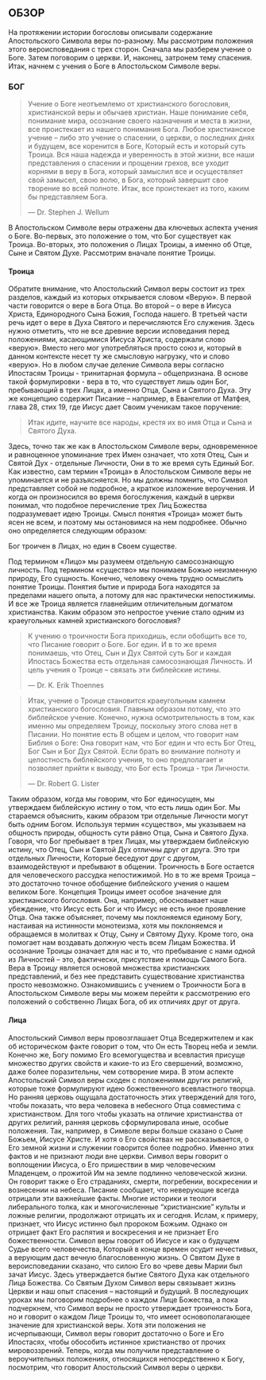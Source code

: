 ## ОБЗОР

На протяжении истории богословы описывали содержание Апостольского Символа веры по-разному. Мы рассмотрим положения этого вероисповедания с трех сторон. Сначала мы разберем учение о Боге. Затем поговорим о церкви. И, наконец, затронем тему спасения. Итак, начнем с учения о Боге в Апостольском Символе веры.

### БОГ

> Учение о Боге неотъемлемо от христианского богословия, христианской веры и обычаев христиан. Наше понимание себя, понимание мира, осознание своего назначения и места в жизни, все проистекает из нашего понимания Бога.
Любое христианское учение – либо это учение о спасении, о церкви, о последних днях и будущем, все коренится в Боге, Который есть и который суть Троица. Вся наша надежда и уверенность в этой жизни, все наши представления о спасении и прощении грехов, все уходит корнями в веру в Бога, который замыслил все и осуществляет свой замысел, свою волю, в Бога, который завершит свое творение во всей полноте. Итак, все проистекает из того, каким бы представляем Бога.
> 
> —	Dr. Stephen J. Wellum

В Апостольском Символе веры отражены два ключевых аспекта учения о Боге. Во-первых, это положение о том, что Бог существует как Троица. Во-вторых, это положения о Лицах Троицы, а именно об Отце, Сыне и Святом Духе. Рассмотрим вначале понятие Троицы.


#### Троица

Обратите внимание, что Апостольский Символ веры состоит из трех разделов, каждый из которых открывается словом «Верую». В первой части говорится о вере в Бога Отца. Во второй – о вере в Иисуса Христа, Единородного Сына Божия, Господа нашего. В третьей части речь идет о вере в Духа Святого и перечисляются Его служения.
Здесь нужно отметить, что не все древние версии исповедания перед положениями, касающимися Иисуса Христа, содержали слово «верую». Вместо него мог употребляться просто союз и, который в данном контексте несет ту же смысловую нагрузку, что и слово «верую». Но в любом случае деление Символа веры согласно Ипостасям Троицы - тринитарная формула – общепризнана. В основе такой формулировки - вера в то, что существует лишь один Бог, пребывающий в трех Лицах, а именно Отца, Сына и Святого Духа.
Эту же концепцию содержит Писание – например, в Евангелии от Матфея, глава 28, стих 19, где Иисус дает Своим ученикам такое поручение:

>  Итак идите, научите все народы, крестя их во имя Отца и Сына и Святого Духа.

Здесь, точно так же как в Апостольском Символе веры, одновременное и равноценное упоминание трех Имен означает, что хотя Отец, Сын и Святой Дух - отдельные Личности, Они в то же время суть Единый Бог.
Как известно, сам термин «Троица» в Апостольском Символе веры не упоминается и не разъясняется. Но мы должны помнить, что Символ представляет собой не подробное, а краткое изложение вероучения. И когда он произносился во время богослужения, каждый в церкви понимал, что подобное перечисление трех Лиц Божества подразумевает идею Троицы.
Смысл понятия «Троица» может быть ясен не всем, и поэтому мы остановимся на нем подробнее. Обычно оно определяется следующим образом:

Бог троичен в Лицах, но един в Своем существе.

Под термином «Лицо» мы разумеем отдельную самосознающую личность. Под термином «существо» мы понимаем Божью неизменную природу, Его сущность.
Конечно, человеку очень трудно осмыслить понятие Троицы. Понятия бытие и природа Бога находятся за пределами нашего опыта, а потому для нас практически непостижимы. И все же Троица является главнейшим отличительным догматом христианства. Каким образом это непростое учение стало одним из краеугольных камней христианского богословия?

> К учению о троичности Бога приходишь, если обобщить все то, что Писание говорит о Боге. Бог един. И в то же время понимаешь, что Отец, Сын и Дух Святой суть Бог и каждая Ипостась Божества есть отдельная самосознающая Личность. И цель учения о Троице – связать эти библейские истины.
> 
> —	Dr. K. Erik Thoennes


> Итак, учение о Троице становится краеугольным камнем христианского богословия. Главным образом потому, что это библейское учение. Конечно, нужна осмотрительность в том, как именно мы определяем Троицу, поскольку этого слова нет в Писании. Но понятие есть В общем и целом, что говорит нам Библия о Боге: Она говорит нам, что Бог един и что есть Бог Отец, Бог Сын и Бог Дух Святой. Если брать во внимание полноту и целостность библейского учения, то оно предполагает и позволяет прийти к выводу, что Бог есть Троица - три Личности.
> 
> —	Dr. Robert G. Lister

Таким образом, когда мы говорим, что Бог единосущен, мы утверждаем библейскую истину о том, что есть лишь один Бог. Мы стараемся объяснить, каким образом три отдельные Личности могут быть одним Богом. Используя термин «существо», мы указываем на общность природы, общность сути рáвно Отца, Сына и Святого Духа.
Говоря, что Бог пребывает в трех Лицах, мы утверждаем библейскую истину, что Отец, Сын и Святой Дух отличны друг от друга. Это три отдельных Личности, Которые беседуют друг с другом, взаимодействуют и пребывают в общении.
Троичность в Боге остается для человеческого рассудка непостижимой. Но в то же время Троица – это достаточно точное обобщение библейского учения о нашем великом Боге.
Концепция Троицы имеет особое значение для христианского богословия. Она, например, обосновывает наше убеждение, что Иисус есть Бог и что Иисус не есть иное проявление Отца. Она также объясняет, почему мы поклоняемся единому Богу, настаивая на истинности монотеизма, хотя мы поклоняемся и обращаемся в молитвах к Отцу, Сыну и Святому Духу. Кроме того, она помогает нам воздавать должную честь всем Лицам Божества. И осознание Троицы означает для нас и то, что пребывание с нами одной из Личностей – это, фактически, присутствие и помощь Самого Бога. Вера в Троицу является основой множества христианских представлений, и без нее представить существование христианства просто невозможно.
Ознакомившись с учением о Троичности Бога в Апостольском Символе веры мы можем перейти к рассмотрению его положений о собственно Лицах Бога, об их отличиях друг от друга.

#### Лица

Апостольский Символ веры провозглашает Отца Вседержителем и как об историческом факте говорит о том, что Он есть Творец неба и земли.
Конечно же, Богу помимо Его всемогущества и всевластия присуще множество других свойств и какие-то из Его свершений, возможно, даже более поразительны, чем сотворение мира. В этом аспекте Апостольский Символ веры сходен с положениями других религий, которые тоже формулируют идею божественного всевластного творца. Но ранняя церковь ощущала достаточность этих утверждений для того, чтобы показать, что вера человека в небесного Отца совместима с христианством. Для того чтобы указать на отличие христианства от других религий, ранняя церковь сформулировала иные, особые положения.
Так, например, в Символе веры больше сказано о Сыне Божьем, Иисусе Христе. И хотя о Его свойствах не рассказывается, о Его земной жизни и служении говорится более подробно. Именно этих фактов и не признают люди вне церкви.
Символ веры говорит о воплощении Иисуса, о Его пришествии в мир человеческим Младенцем, о прожитой Им на земле подлинно человеческой жизни. Он говорит также о Его страданиях, смерти, погребении, воскресении и вознесении на небеса. Писание сообщает, что неверующие всегда отрицали эти важнейшие факты.
Многие историки и теологи либерального толка, как и многочисленные “христианские” культы и ложные религии, продолжают отрицать их и сегодня. Ислам, к примеру, признает, что Иисус истинно был пророком Божьим. Однако он отрицает факт Его распятия и воскресения и не признает Его божественности.
Символ веры говорит об Иисусе и как о будущем Судье всего человечества, Который в конце времен осудит нечестивых, а верующим даст вечную благословенную жизнь.
О Святом Духе в вероисповедании сказано, что силою Его во чреве девы Марии был зачат Иисус. Здесь утверждается бытие Святого Духа как отдельного Лица Божества. Со Святым Духом Символ веры связывает жизнь Церкви и наш опыт спасения – настоящий и будущий.
В последующих уроках мы поговорим подробнее о каждом Лице Божества, а пока подчеркнем, что Символ веры не просто утверждает троичность Бога, но и говорит о каждом Лице Троицы то, что имеет основополагающее значение для христианской веры. Хотя эти положения не исчерпывающи, Символ веры говорит достаточно о Боге и Его Ипостасях, чтобы обособить истинное христианство от прочих мировоззрений.
Теперь, когда мы получили представление о вероучительных положениях, относящихся непосредственно к Богу, посмотрим, что говорит Апостольский Символ веры о церкви.
